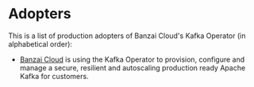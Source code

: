 # Adopters
 This is a list of production adopters of Banzai Cloud's Kafka Operator (in alphabetical order):

- [Banzai Cloud](https://banzaicloud.com) is using the Kafka Operator to provision, configure and manage a secure, resilient and autoscaling production ready Apache Kafka for customers.
